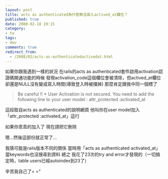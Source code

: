 ```yaml
---
layout: post
title: acts as authenticated為什麼無法寫入actived_at欄位？
published: true
date: 2008-02-18 19:15
category:
- tw
tags:
- dev
comments: true
redirect_from:
  - /2008/02/acts-as-authenticatedactivedat.html
---
```



如果你跟我遇到一樣的狀況
在rails的acts as authenticated套件啟用activation認證碼開通功能的時候
發現activation_code這個欄位會被清除，但actived_at欄位卻還是NULL沒有變成寫入時間(導致登入時被擋掉)
那麼肯定跟我中同一個標了


> Be careful !! *
> User Activation is not secured. You need to add the following line
> to your user model : attr_protected :activated_at



這段取自acts as authenticated的說明網頁
他叫你在user model加入「attr_protected :activated_at」這行

如果你乖乖的加入了
現在請把它刪除

嗯...然後這部份就正常了...


我猜可能是rails版本不同的關係
當時用「acts as authenticated activated_at」當keywords也沒搜尋到資料
總之
我花了23次的try and error才發現的（一切搞定時，table users已經autoindex到23了）

辛苦我自己了= ="

